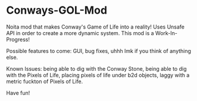 # Conways-GOL-Mod
Noita mod that makes Conway's Game of Life into a reality!
Uses Unsafe API in order to create a more dynamic system.
This mod is a Work-In-Progress!

Possible features to come: GUI, bug fixes, uhhh lmk if you think of anything else.

Known Issues: 
being able to dig with the Conway Stone,
being able to dig with the Pixels of Life,
placing pixels of life under b2d objects,
laggy with a metric fuckton of Pixels of Life.

Have fun!
